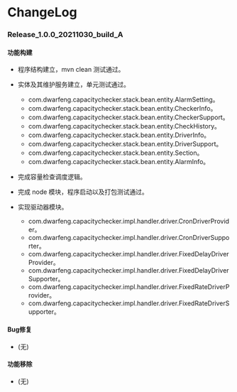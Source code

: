 # ChangeLog

### Release_1.0.0_20211030_build_A

#### 功能构建

- 程序结构建立，mvn clean 测试通过。

- 实体及其维护服务建立，单元测试通过。
  - com.dwarfeng.capacitychecker.stack.bean.entity.AlarmSetting。
  - com.dwarfeng.capacitychecker.stack.bean.entity.CheckerInfo。
  - com.dwarfeng.capacitychecker.stack.bean.entity.CheckerSupport。
  - com.dwarfeng.capacitychecker.stack.bean.entity.CheckHistory。
  - com.dwarfeng.capacitychecker.stack.bean.entity.DriverInfo。
  - com.dwarfeng.capacitychecker.stack.bean.entity.DriverSupport。
  - com.dwarfeng.capacitychecker.stack.bean.entity.Section。
  - com.dwarfeng.capacitychecker.stack.bean.entity.AlarmInfo。

- 完成容量检查调度逻辑。

- 完成 node 模块，程序启动以及打包测试通过。

- 实现驱动器模块。
  - com.dwarfeng.capacitychecker.impl.handler.driver.CronDriverProvider。
  - com.dwarfeng.capacitychecker.impl.handler.driver.CronDriverSupporter。
  - com.dwarfeng.capacitychecker.impl.handler.driver.FixedDelayDriverProvider。
  - com.dwarfeng.capacitychecker.impl.handler.driver.FixedDelayDriverSupporter。
  - com.dwarfeng.capacitychecker.impl.handler.driver.FixedRateDriverProvider。
  - com.dwarfeng.capacitychecker.impl.handler.driver.FixedRateDriverSupporter。

#### Bug修复

- (无)

#### 功能移除

- (无)
